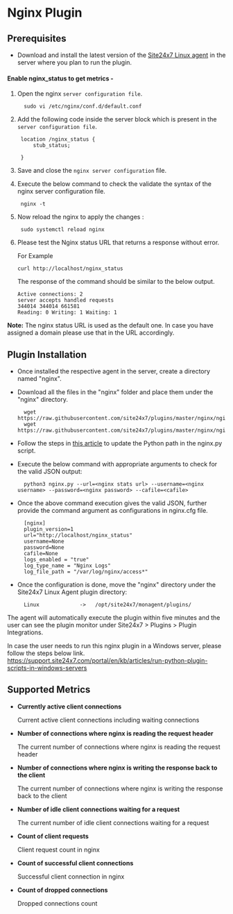 # Nginx Plugin
                                                                                              
## Prerequisites

- Download and install the latest version of the [Site24x7 Linux agent](https://www.site24x7.com/app/client#/admin/inventory/add-monitor) in the server where you plan to run the plugin. 

#### Enable nginx_status to get metrics -

1. Open the nginx `server configuration file`.

		 
		 sudo vi /etc/nginx/conf.d/default.conf
		 
2. Add the following code inside the server block which is present in the `server configuration file`.

		location /nginx_status {
		    stub_status;
		    	
		}
3. Save and close the `nginx server configuration` file.
4. Execute the below command to check the validate the syntax of the nginx server configuration file.
   	
    	nginx -t
    	
6. Now reload the nginx to apply the changes :

		sudo systemctl reload nginx

5. Please test the Nginx status URL that returns a response without error.  

	For Example
	```
	curl http://localhost/nginx_status
	```
 	The response of the command should be similar to the below output.
	
	```
	Active connections: 2
	server accepts handled requests
	344014 344014 661581
	Reading: 0 Writing: 1 Waiting: 1
	```
 **Note:**
	The nginx status URL is used as the default one. In case you have assigned a domain please use that in the URL accordingly.

## Plugin Installation  

- Once installed the respective agent in the server, create a directory named "nginx".
      
- Download all the files in the "nginx" folder and place them under the "nginx" directory.

		wget https://raw.githubusercontent.com/site24x7/plugins/master/nginx/nginx.py
		wget https://raw.githubusercontent.com/site24x7/plugins/master/nginx/nginx.cfg

- Follow the steps in [this article](https://support.site24x7.com/portal/en/kb/articles/updating-python-path-in-a-plugin-script-for-linux-servers) to update the Python path in the nginx.py script.

- Execute the below command with appropriate arguments to check for the valid JSON output:

		python3 nginx.py --url=<nginx stats url> --username=<nginx username> --password=<nginx password> --cafile=<cafile>

- Once the above command execution gives the valid JSON, further provide the command argument as configurations in nginx.cfg file.

		[nginx]
		plugin_version=1
		url="http://localhost/nginx_status"
		username=None
		password=None
  		cafile=None
		logs_enabled = "true"
		log_type_name = "Nginx Logs"
		log_file_path = "/var/log/nginx/access*"
	
- Once the configuration is done, move the "nginx" directory under the Site24x7 Linux Agent plugin directory: 

		Linux             ->   /opt/site24x7/monagent/plugins/

		
The agent will automatically execute the plugin within five minutes and the user can see the plugin monitor under Site24x7 > Plugins > Plugin Integrations.


In case the user needs to run this nginx plugin in a Windows server, please follow the steps below link.
https://support.site24x7.com/portal/en/kb/articles/run-python-plugin-scripts-in-windows-servers


## Supported Metrics

- **Currently active client connections**

    Current active client connections including waiting connections

- **Number of connections where nginx is reading the request header**

    The current number of connections where nginx is reading the request header

- **Number of connections where nginx is writing the response back to the client**

    The current number of connections where nginx is writing the response back to the client

- **Number of idle client connections waiting for a request**

    The current number of idle client connections waiting for a request
- **Count of client requests**

    Client request count in nginx

- **Count of successful client connections**

    Successful client connection in nginx

- **Count of dropped connections**

    Dropped connections count








